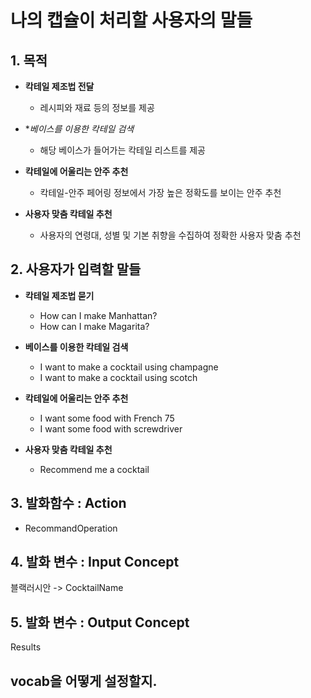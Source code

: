 # 나의 캡슐이 처리할 사용자의 말들

## 1. 목적
- **칵테일 제조법 전달**

  - 레시피와 재료 등의 정보를 제공

- **베이스를 이용한 칵테일 검색*

  - 해당 베이스가 들어가는 칵테일 리스트를 제공

- **칵테일에 어울리는 안주 추천**

  - 칵테일-안주 페어링 정보에서 가장 높은 정확도를 보이는 안주 추천

- **사용자 맞춤 칵테일 추천**

  - 사용자의 연령대, 성별 및 기본 취향을 수집하여 정확한 사용자 맞춤 추천

## 2. 사용자가 입력할 말들
- **칵테일 제조법 묻기**

  - How can I make Manhattan?
  - How can I make Magarita?

- **베이스를 이용한 칵테일 검색**

  - I want to make a cocktail using champagne
  - I want to make a cocktail using scotch

- **칵테일에 어울리는 안주 추천**

  - I want some food with French 75
  - I want some food with screwdriver

- **사용자 맞춤 칵테일 추천**

  - Recommend me a cocktail

## 3. 발화함수 : Action
- RecommandOperation

## 4. 발화 변수 : Input Concept
블랙러시안 -> CocktailName

## 5. 발화 변수 : Output Concept
Results

## vocab을 어떻게 설정할지.

